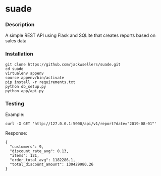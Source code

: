 # suade

### Description
A simple REST API using Flask and SQLite that creates reports based on sales data

### Installation

```
git clone https://github.com/jackwsellers/suade.git
cd suade
virtualenv appenv
source appenv/bin/activate
pip install -r requirements.txt
python db_setup.py
python app/api.py
```

### Testing
Example:
```
curl -X GET 'http://127.0.0.1:5000/api/v1/report?date="2019-08-01"'
```
Response:
```
{
  "customers": 9,
  "discount_rate_avg": 0.13,
  "items": 121,
  "order_total_avg": 1182286.1,
  "total_discount_amount": 130429980.26
}
```
